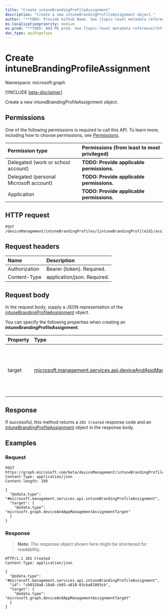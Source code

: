 ```yaml
---
title: "Create intuneBrandingProfileAssignment"
description: "Create a new intuneBrandingProfileAssignment object."
author: "**TODO: Provide Github Name. See [topic-level metadata reference](https://msgo.azurewebsites.net/add/document/guidelines/metadata.html#topic-level-metadata)**"
ms.localizationpriority: medium
ms.prod: "**TODO: Add MS prod. See [topic-level metadata reference](https://msgo.azurewebsites.net/add/document/guidelines/metadata.html#topic-level-metadata)**"
doc_type: apiPageType
---
```


# Create intuneBrandingProfileAssignment
Namespace: microsoft.graph

[!INCLUDE [beta-disclaimer](../../includes/beta-disclaimer.md)]

Create a new intuneBrandingProfileAssignment object.

## Permissions
One of the following permissions is required to call this API. To learn more, including how to choose permissions, see [Permissions](/graph/permissions-reference).

|Permission type|Permissions (from least to most privileged)|
|:---|:---|
|Delegated (work or school account)|**TODO: Provide applicable permissions.**|
|Delegated (personal Microsoft account)|**TODO: Provide applicable permissions.**|
|Application|**TODO: Provide applicable permissions.**|

## HTTP request

<!-- {
  "blockType": "ignored"
}
-->
``` http
POST /deviceManagement/intuneBrandingProfiles/{intuneBrandingProfileId}/assignments
```

## Request headers
|Name|Description|
|:---|:---|
|Authorization|Bearer {token}. Required.|
|Content-Type|application/json. Required.|

## Request body
In the request body, supply a JSON representation of the [intuneBrandingProfileAssignment](../resources/intune-intunebrandingprofileassignment.md) object.

You can specify the following properties when creating an **intuneBrandingProfileAssignment**.

|Property|Type|Description|
|:---|:---|:---|
|target|[microsoft.management.services.api.deviceAndAppManagementAssignmentTarget](../resources/intune-deviceandappmanagementassignmenttarget.md)|Assignment target that the branding profile is assigned to. Optional.|



## Response

If successful, this method returns a `201 Created` response code and an [intuneBrandingProfileAssignment](../resources/intune-intunebrandingprofileassignment.md) object in the response body.

## Examples

### Request
<!-- {
  "blockType": "request",
  "name": "create_intunebrandingprofileassignment_from_"
}
-->
``` http
POST https://graph.microsoft.com/beta/deviceManagement/intuneBrandingProfiles/{intuneBrandingProfileId}/assignments
Content-Type: application/json
Content-length: 189

{
  "@odata.type": "#microsoft.management.services.api.intuneBrandingProfileAssignment",
  "target": {
    "@odata.type": "microsoft.graph.deviceAndAppManagementAssignmentTarget"
  }
}
```


### Response
>**Note:** The response object shown here might be shortened for readability.
<!-- {
  "blockType": "response",
  "truncated": true,
  "@odata.type": "microsoft.management.services.api.intuneBrandingProfileAssignment"
}
-->
``` http
HTTP/1.1 201 Created
Content-Type: application/json

{
  "@odata.type": "#microsoft.management.services.api.intuneBrandingProfileAssignment",
  "id": "cb0318a8-18a8-cb03-a818-03cba81803cb",
  "target": {
    "@odata.type": "microsoft.graph.deviceAndAppManagementAssignmentTarget"
  }
}
```

